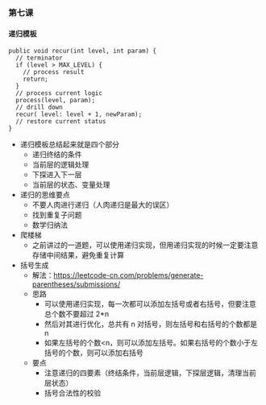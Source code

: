 ### 第七课
#### 递归模板
```
public void recur(int level, int param) { 
  // terminator 
  if (level > MAX_LEVEL) { 
    // process result 
    return; 
  }
  // process current logic 
  process(level, param); 
  // drill down 
  recur( level: level + 1, newParam); 
  // restore current status 
}
```
+ 递归模板总结起来就是四个部分
   + 递归终结的条件
   + 当前层的逻辑处理
   + 下探进入下一层
   + 当前层的状态、变量处理
+ 递归的思维要点
   + 不要人肉进行递归（人肉递归是最大的误区）
   + 找到重复子问题
   + 数学归纳法
+ 爬楼梯
   + 之前讲过的一道题，可以使用递归实现，但用递归实现的时候一定要注意存储中间结果，避免重复计算
+ 括号生成
   + 解法：https://leetcode-cn.com/problems/generate-parentheses/submissions/
   + 思路
      + 可以使用递归实现，每一次都可以添加左括号或者右括号，但要注意总个数不要超过 2*n
      + 然后对其进行优化，总共有 n 对括号，则左括号和右括号的个数都是 n
      + 如果左括号的个数<n，则可以添加左括号。如果右括号的个数小于左括号的个数，则可以添加右括号
   + 要点
      + 注意递归的四要素（终结条件，当前层逻辑，下探层逻辑，清理当前层状态）
      + 括号合法性的校验